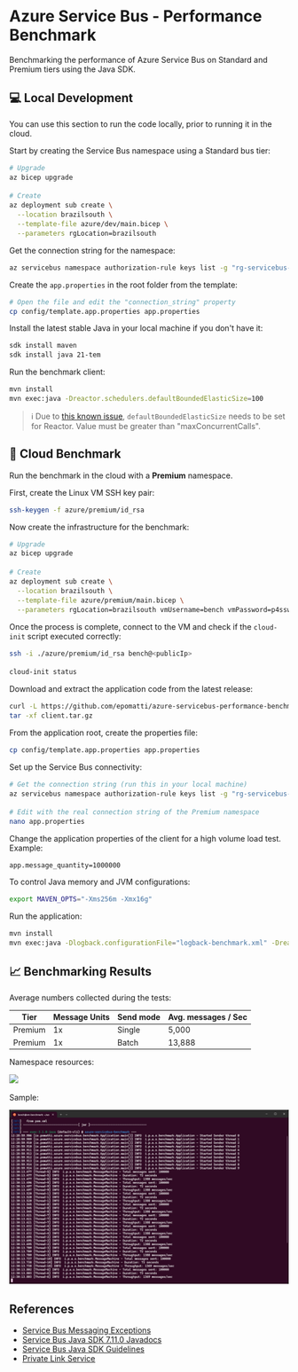 # Azure Service Bus - Performance Benchmark

Benchmarking the performance of Azure Service Bus on Standard and Premium tiers using the Java SDK.

## 💻 Local Development

You can use this section to run the code locally, prior to running it in the cloud.

Start by creating the Service Bus namespace using a Standard bus tier:

```sh
# Upgrade
az bicep upgrade

# Create
az deployment sub create \
  --location brazilsouth \
  --template-file azure/dev/main.bicep \
  --parameters rgLocation=brazilsouth
```

Get the connection string for the namespace:

```sh
az servicebus namespace authorization-rule keys list -g "rg-servicebus-benchmark-dev" --namespace-name "bus-benchmark-999-dev" --name "RootManageSharedAccessKey" --query "primaryConnectionString" -o tsv
```

Create the `app.properties` in the root folder from the template:

```sh
# Open the file and edit the "connection_string" property
cp config/template.app.properties app.properties
```

Install the latest stable Java in your local machine if you don't have it:

```sh
sdk install maven
sdk install java 21-tem
```

Run the benchmark client:

```sh
mvn install
mvn exec:java -Dreactor.schedulers.defaultBoundedElasticSize=100
```

> ℹ️ Due to [this known issue](https://github.com/Azure/azure-sdk-for-java/issues/30483), `defaultBoundedElasticSize` needs to be set for Reactor. Value must be greater than "maxConcurrentCalls".


## 🚀 Cloud Benchmark

Run the benchmark in the cloud with a **Premium** namespace.

First, create the Linux VM SSH key pair:

```sh
ssh-keygen -f azure/premium/id_rsa
```

Now create the infrastructure for the benchmark:

```sh
# Upgrade
az bicep upgrade

# Create
az deployment sub create \
  --location brazilsouth \
  --template-file azure/premium/main.bicep \
  --parameters rgLocation=brazilsouth vmUsername=bench vmPassword=p4ssw0rd
```

Once the process is complete, connect to the VM and check if the `cloud-init` script executed correctly:

```sh
ssh -i ./azure/premium/id_rsa bench@<publicIp>

cloud-init status
```

Download and extract the application code from the latest release:

```sh
curl -L https://github.com/epomatti/azure-servicebus-performance-benchmark/archive/refs/tags/v0.0.1.tar.gz -o client.tar.gz
tar -xf client.tar.gz
```

From the application root, create the properties file:

```sh
cp config/template.app.properties app.properties
```

Set up the Service Bus connectivity:

```sh
# Get the connection string (run this in your local machine)
az servicebus namespace authorization-rule keys list -g "rg-servicebus-benchmark-premium" --namespace-name "bus-benchmark-999-premium" --name "RootManageSharedAccessKey" --query "primaryConnectionString" -o tsv

# Edit with the real connection string of the Premium namespace
nano app.properties
```

Change the application properties of the client for a high volume load test. Example:

```
app.message_quantity=1000000
```

To control Java memory and JVM configurations:

```sh
export MAVEN_OPTS="-Xms256m -Xmx16g"
```

Run the application:

```sh
mvn install
mvn exec:java -Dlogback.configurationFile="logback-benchmark.xml" -Dreactor.schedulers.defaultBoundedElasticSize=1200
```

## 📈 Benchmarking Results

Average numbers collected during the tests:

| Tier           | Message Units | Send mode | Avg. messages / Sec |
|----------------|---------------|-----------|----------------|
| Premium        | 1x            | Single    | 5,000          |
| Premium        | 1x            | Batch     | 13,888         |

Namespace resources:

<img src=".assets/sender_resources.png" width=500 />

Sample:

<img src=".assets/sender_benchmark.png" width=800 />

## References

- [Service Bus Messaging Exceptions](https://learn.microsoft.com/en-us/azure/service-bus-messaging/service-bus-messaging-exceptions)
- [Service Bus Java SDK 7.11.0 Javadocs](https://azuresdkdocs.blob.core.windows.net/$web/java/azure-messaging-servicebus/7.11.0/index.html)
- [Service Bus Java SDK Guidelines](https://learn.microsoft.com/en-us/java/api/overview/azure/messaging-servicebus-readme?view=azure-java-stable)
- [Private Link Service](https://learn.microsoft.com/en-us/azure/service-bus-messaging/private-link-service)
